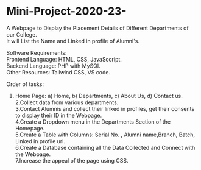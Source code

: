# Mini-Project-2020-23-
A Webpage to Display the Placement Details of Different Departments of our College.<br>
It will List the Name and Linked in profile of Alumni's.<br>

Software Requirements:<br>
Frontend Language: HTML, CSS, JavaSccript.<br>
Backend Language: PHP with MySQl.<br>
Other Resources: Tailwind CSS, VS code.<br>

Order of tasks:<br>
1. Home Page: a) Home, b) Departments, c) About Us, d) Contact us.<br>
2.Collect data from various departments.<br>
3.Contact Alumnis and collect their linked in profiles, get their consents to display their ID in the Webpage.<br>
4.Create a Dropdown menu in the Departments Section of the Homepage.<br>
5.Create a Table with Columns: Serial No. , Alumni name,Branch, Batch, Linked in profile url.<br>
6.Create a Database containing all the Data Collected and Connect with the Webpage.<br>
7.Increase the appeal of the page using CSS.
